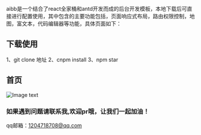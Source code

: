 aibb是一个结合了react全家桶和antd开发而成的后台开发模板，本地下载后可直接进行配置使用，其中包含的主要功能包括，页面响应式布局，路由权限控制，地图，富文本，代码编辑器等功能，具体页面如下：

## 下载使用
1、git clone 地址
2、cnpm install
3、npm star

## 首页
![Image text](https://media.kaolaplay.com/aibb_show.gif)


### 如果遇到问题请联系我,欢迎pr哦，让我们一起加油！

qq邮箱：1204718708@qq.com

